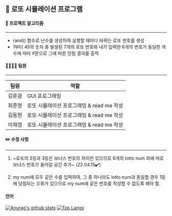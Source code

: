## 🎲 로또 시뮬레이션 프로그램






#### 📑 프로젝트 알고리즘
---
- rand() 함수로 난수를 생성하여 실행할 때마다 바뀌는 로또 번호를 생성
- 1부터 45의 숫자 중 발생된 7개의 로또 번호와 내가 입력한 6개의 번호가 동일한 개수에 따라 if문으로 그에 따른 당첨 결과를 출력


#### 👨‍👨‍👧‍👦 팀원
---
팀원|역할|
---|---|
김훈광|GUI 프로그래밍|
최준영|로또 시뮬레이션 프로그래밍 & read me 작성|
김동현|로또 시뮬레이션 프로그래밍 & read me 작성|
이채영|로또 시뮬레이션 프로그래밍 & read me 작성|


#### ✏️ 수정 사항
---
 1. ~로또의 2등과 3등은 보너스 번호의 차이만 있으므로 6개의 lotto num 외에 따로 보너스 번호가 들어갈 공간 추가~ (22.04.15✔️)
 
 3. my num에 모두 같은 수를 입력하여, 그 중 하나라도 lotto num과 동일할 경우 1등에 당첨되는 오류가 있으므로 my num에 같은 번호를 작성할 수 없도록 해야 함.


#### 언어 

[![Anurag's github stats](https://github-readme-stats.vercel.app/api?username=CJY20184418)](https://github.com/anuraghazra/github-readme-stats)
[![Top Langs](https://github-readme-stats.vercel.app/api/top-langs/?username=CJY20184418&layout=compact)](https://github.com/anuraghazra/github-readme-stats)
